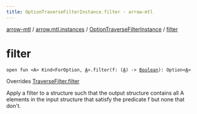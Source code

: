 ```yaml
---
title: OptionTraverseFilterInstance.filter - arrow-mtl
---
```


[arrow-mtl](../../index.html) / [arrow.mtl.instances](../index.html) / [OptionTraverseFilterInstance](index.html) / [filter](./filter.html)

# filter

`open fun <A> Kind<ForOption, `[`A`](filter.html#A)`>.filter(f: (`[`A`](filter.html#A)`) -> `[`Boolean`](https://kotlinlang.org/api/latest/jvm/stdlib/kotlin/-boolean/index.html)`): Option<`[`A`](filter.html#A)`>`

Overrides [TraverseFilter.filter](../../arrow.mtl.typeclasses/-traverse-filter/filter.html)

Apply a filter to a structure such that the output structure contains all A elements in the input structure that satisfy the predicate f but none
that don't.

